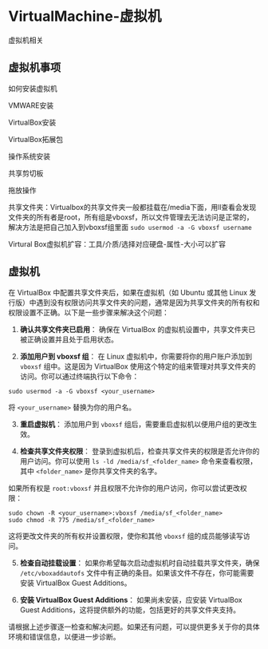 # VirtualMachine-虚拟机

虚拟机相关

## 虚拟机事项

如何安装虚拟机

VMWARE安装

VirtualBox安装

VirtualBox拓展包

操作系统安装

共享剪切板

拖放操作

共享文件夹：Virtualbox的共享文件夹一般都挂载在/media下面，用ll查看会发现文件夹的所有者是root，所有组是vboxsf，所以文件管理去无法访问是正常的，解决方法是把自己加入到vboxsf组里面 `sudo usermod -a -G vboxsf username`

Virtural Box虚拟机扩容：工具/介质/选择对应硬盘-属性-大小可以扩容


## 虚拟机

在 VirtualBox 中配置共享文件夹后，如果在虚拟机（如 Ubuntu 或其他 Linux 发行版）中遇到没有权限访问共享文件夹的问题，通常是因为共享文件夹的所有权和权限设置不正确。以下是一些步骤来解决这个问题：

1. **确认共享文件夹已启用**：
确保在 VirtualBox 的虚拟机设置中，共享文件夹已被正确设置并且处于启用状态。

2. **添加用户到 vboxsf 组**：
在 Linux 虚拟机中，你需要将你的用户账户添加到 `vboxsf` 组中。这是因为 VirtualBox 使用这个特定的组来管理对共享文件夹的访问。你可以通过终端执行以下命令：

  ```Shell
sudo usermod -a -G vboxsf <your_username>
```


  将 `<your_username>` 替换为你的用户名。

3. **重启虚拟机**：
添加用户到 `vboxsf` 组后，需要重启虚拟机以便用户组的更改生效。

4. **检查共享文件夹权限**：
登录到虚拟机后，检查共享文件夹的权限是否允许你的用户访问。你可以使用 `ls -ld /media/sf_<folder_name>` 命令来查看权限，其中 `<folder_name>` 是你共享文件夹的名字。

  如果所有权是 `root:vboxsf` 并且权限不允许你的用户访问，你可以尝试更改权限：

  ```Shell
sudo chown -R <your_username>:vboxsf /media/sf_<folder_name>
sudo chmod -R 775 /media/sf_<folder_name>
```


  这将更改文件夹的所有权并设置权限，使你和其他 `vboxsf` 组的成员能够读写访问。

5. **检查自动挂载设置**：
如果你希望每次启动虚拟机时自动挂载共享文件夹，确保 `/etc/vboxaddautofs` 文件中有正确的条目。如果该文件不存在，你可能需要安装 VirtualBox Guest Additions。

6. **安装 VirtualBox Guest Additions**：
如果尚未安装，应安装 VirtualBox Guest Additions，这将提供额外的功能，包括更好的共享文件夹支持。

请根据上述步骤逐一检查和解决问题。如果还有问题，可以提供更多关于你的具体环境和错误信息，以便进一步诊断。

